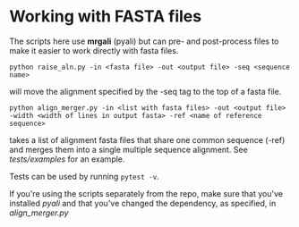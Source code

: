 # Working with FASTA files 
The scripts here use **mrgali** (pyali) but can pre- and post-process files to make it easier to work directly with fasta files.

`python raise_aln.py -in <fasta file> -out <output file> -seq <sequence name>` 

will move the alignment specified by the -seq tag to the top of a fasta file.


`python align_merger.py -in <list with fasta files> -out <output file> -width <width of lines in output fasta> -ref <name of reference sequence>`

takes a list of alignment fasta files that share one common sequence (-ref) and merges them into a single multiple sequence alignment. See *tests/examples* for an example. 

Tests can be used by running `pytest -v`.

If you're using the scripts separately from the repo, make sure that you've installed *pyali* and that you've changed the dependency, as specified, in *align_merger.py*